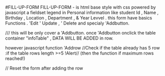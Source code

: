 #FILL-UP-FORM
FILL-UP-FORM - is html base style with css powered by javascript a fieldset legend in Personal information like
student Id , Name , Birthday , Location , Department , & Year Levvel . this form have basics Functions . 'Edit ' Update , ' Delete and specialy 'Addbutton.

/// this will be only cover a  'Addbutton.
once 'Addbutton onclick the table container "infoTable" , DATA WILL BE ADDED in row.

however javascript function 'Addrow //Check if the table already has 5 row :if the table rows length >=5
!Alert// (then the function if maximum rows reached!)



// Reset the form after adding the row
